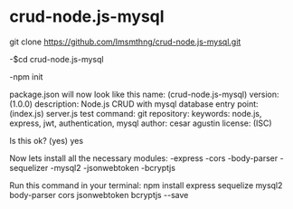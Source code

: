 # crud-node.js-mysql

git clone https://github.com/Imsmthng/crud-node.js-mysql.git

-$cd crud-node.js-mysql

-npm init

package.json will now look like this
name: (crud-node.js-mysql) 
version: (1.0.0) 
description: Node.js CRUD with mysql database
entry point: (index.js) server.js
test command: 
git repository: 
keywords: node.js, express, jwt, authentication, mysql
author: cesar agustin
license: (ISC)

Is this ok? (yes) yes

Now lets install all the necessary modules:
-express
-cors
-body-parser
-sequelizer
-mysql2
-jsonwebtoken
-bcryptjs

Run this command in your terminal:
npm install express sequelize mysql2 body-parser cors jsonwebtoken bcryptjs --save


